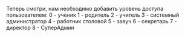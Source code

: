 Теперь смотри, нам необходимо добавить уровень доступа пользователем:
0 - ученик
1 - родитель
2 - учитель
3 - системный администратор
4 - работник столовой
5 - завуч
6 - секретарь
7 - директор
8 - СуперАдмин